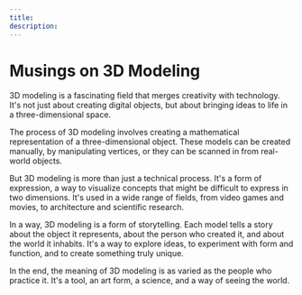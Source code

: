 ```yaml
---
title: 
description:
---
```


# Musings on 3D Modeling

3D modeling is a fascinating field that merges creativity with technology. It's not just about creating digital objects, but about bringing ideas to life in a three-dimensional space.

The process of 3D modeling involves creating a mathematical representation of a three-dimensional object. These models can be created manually, by manipulating vertices, or they can be scanned in from real-world objects.

But 3D modeling is more than just a technical process. It's a form of expression, a way to visualize concepts that might be difficult to express in two dimensions. It's used in a wide range of fields, from video games and movies, to architecture and scientific research.

In a way, 3D modeling is a form of storytelling. Each model tells a story about the object it represents, about the person who created it, and about the world it inhabits. It's a way to explore ideas, to experiment with form and function, and to create something truly unique.

In the end, the meaning of 3D modeling is as varied as the people who practice it. It's a tool, an art form, a science, and a way of seeing the world.
